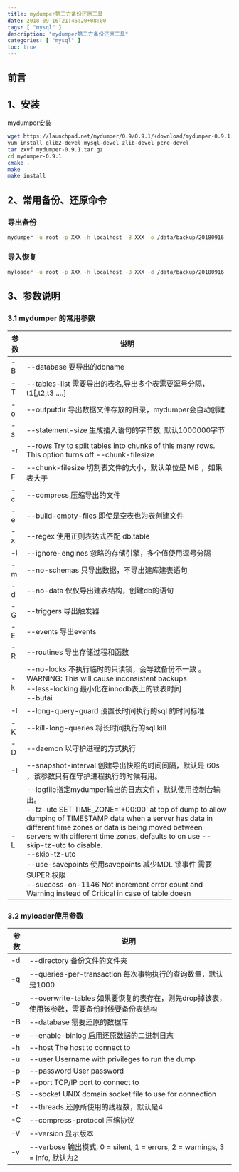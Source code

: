 ```yaml
---
title: mydumper第三方备份还原工具
date: 2018-09-16T21:46:20+08:00
tags: [ "mysql" ] 
description: "mydumper第三方备份还原工具"
categories: [ "mysql" ]
toc: true
---
```


## 前言

## 1、安装
mydumper安装
```bash
wget https://launchpad.net/mydumper/0.9/0.9.1/+download/mydumper-0.9.1.tar.gz
yum install glib2-devel mysql-devel zlib-devel pcre-devel
tar zxvf mydumper-0.9.1.tar.gz
cd mydumper-0.9.1
cmake .
make
make install
```

## 2、常用备份、还原命令
### 导出备份
```bash
mydumper -u root -p XXX -h localhost -B XXX -o /data/backup/20180916
```
### 导入恢复
```bash
myloader -u root -p XXX -h localhost -B XXX -d /data/backup/20180916
```

## 3、参数说明
### 3.1 mydumper 的常用参数
参数|说明
-|-
-B|--database 要导出的dbname
-T|--tables-list 需要导出的表名,导出多个表需要逗号分隔，t1[,t2,t3 ....] 
-o|--outputdir 导出数据文件存放的目录，mydumper会自动创建
-s|--statement-size 生成插入语句的字节数, 默认1000000字节
-r|--rows Try to split tables into chunks of this many rows. This option turns off --chunk-filesize
-F|--chunk-filesize 切割表文件的大小，默认单位是 MB ，如果表大于
-c|--compress 压缩导出的文件
-e|--build-empty-files 即使是空表也为表创建文件
-x|--regex 使用正则表达式匹配 db.table 
-i|--ignore-engines 忽略的存储引擎，多个值使用逗号分隔
-m|--no-schemas 只导出数据，不导出建库建表语句
-d|--no-data 仅仅导出建表结构，创建db的语句
-G|--triggers 导出触发器
-E|--events 导出events
-R|--routines 导出存储过程和函数
-k|--no-locks 不执行临时的只读锁，会导致备份不一致 。<br>WARNING: This will cause inconsistent backups<br>--less-locking 最小化在innodb表上的锁表时间<br>--butai
-l|--long-query-guard 设置长时间执行的sql 的时间标准
-K|--kill-long-queries 将长时间执行的sql kill
-D|--daemon 以守护进程的方式执行
-I|--snapshot-interval 创建导出快照的时间间隔，默认是 60s ，该参数只有在守护进程执行的时候有用。
-L|--logfile指定mydumper输出的日志文件，默认使用控制台输出。<br>--tz-utc SET TIME_ZONE='+00:00' at top of dump to allow dumping of TIMESTAMP data when a server has data in different time zones or data is being moved between servers with different time zones, defaults to on use --skip-tz-utc to disable.<br>--skip-tz-utc<br>--use-savepoints 使用savepoints 减少MDL 锁事件 需要 SUPER 权限<br>--success-on-1146 Not increment error count and Warning instead of Critical in case of table doesn

### 3.2 myloader使用参数
参数|说明
-|-
-d|--directory 备份文件的文件夹
-q|--queries-per-transaction 每次事物执行的查询数量，默认是1000
-o|--overwrite-tables 如果要恢复的表存在，则先drop掉该表，使用该参数，需要备份时候要备份表结构
-B|--database 需要还原的数据库
-e|--enable-binlog 启用还原数据的二进制日志
-h|--host The host to connect to
-u|--user Username with privileges to run the dump
-p|--password User password
-P|--port TCP/IP port to connect to
-S|--socket UNIX domain socket file to use for connection
-t|--threads 还原所使用的线程数，默认是4
-C|--compress-protocol 压缩协议
-V|--version 显示版本
-v|--verbose 输出模式, 0 = silent, 1 = errors, 2 = warnings, 3 = info, 默认为2